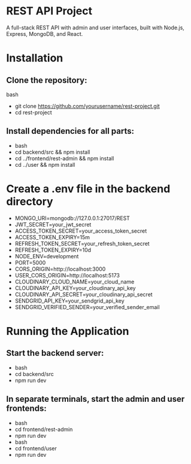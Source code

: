 # REST API Project
A full-stack REST API with admin and user interfaces, built with Node.js, Express, MongoDB, and React.

# Installation
## Clone the repository:

bash
- git clone https://github.com/yourusername/rest-project.git
- cd rest-project
## Install dependencies for all parts:

- bash
- cd backend/src && npm install
- cd ../frontend/rest-admin && npm install
- cd ../user && npm install


# Create a .env file in the backend directory

- MONGO_URI=mongodb://127.0.0.1:27017/REST
- JWT_SECRET=your_jwt_secret
- ACCESS_TOKEN_SECRET=your_access_token_secret
- ACCESS_TOKEN_EXPIRY=15m
- REFRESH_TOKEN_SECRET=your_refresh_token_secret
- REFRESH_TOKEN_EXPIRY=10d
- NODE_ENV=development
- PORT=5000
- CORS_ORIGIN=http://localhost:3000
- USER_CORS_ORIGIN=http://localhost:5173
- CLOUDINARY_CLOUD_NAME=your_cloud_name
- CLOUDINARY_API_KEY=your_cloudinary_api_key
- CLOUDINARY_API_SECRET=your_cloudinary_api_secret
- SENDGRID_API_KEY=your_sendgrid_api_key
- SENDGRID_VERIFIED_SENDER=your_verified_sender_email

# Running the Application
## Start the backend server:

- bash
- cd backend/src
- npm run dev
## In separate terminals, start the admin and user frontends:

- bash
- cd frontend/rest-admin
- npm run dev
- bash
- cd frontend/user
- npm run dev
